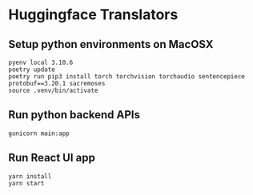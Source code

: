# Huggingface Translators

## Setup python environments on MacOSX

```
pyenv local 3.10.6
poetry update
poetry run pip3 install torch torchvision torchaudio sentencepiece protobuf==3.20.1 sacremoses
source .venv/bin/activate
```

## Run python backend APIs

```
gunicorn main:app
```

## Run React UI app

```
yarn install
yarn start
```

